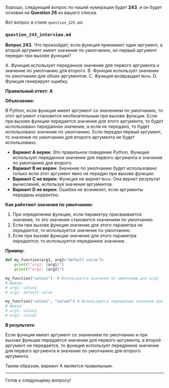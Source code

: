 Хорошо, следующий вопрос по нашей нумерации будет **243**, и он будет основан на **Question 26** из вашего списка.

Вот вопрос в стиле `question_225.md`:

### `question_243_interview.md`

**Вопрос 243.** Что произойдет, если функция принимает один аргумент, а второй аргумент имеет значение по умолчанию, но первый аргумент передан при вызове функции?

A. Функция использует переданное значение для первого аргумента и значение по умолчанию для второго.
B. Функция использует значение по умолчанию для обоих аргументов.
C. Функция возвращает `None`.
D. Функция генерирует ошибку.

**Правильный ответ: A**

**Объяснение:**

В Python, если функция имеет аргумент со значением по умолчанию, то этот аргумент становится необязательным при вызове функции. Если при вызове функции передается значение для этого аргумента, то будет использовано переданное значение, а если не передано, то будет использовано значение по умолчанию. Если передан первый аргумент, то значение по умолчанию для второго аргумента не будет использовано.

*   **Вариант A верен:** Это правильное поведение Python. Функция использует переданное значение для первого аргумента и значение по умолчанию для второго.
*   **Вариант B не верен:**  Значение по умолчанию будет использовано только если этот аргумент явно не передан при вызове функции.
*   **Вариант C не верен:** Функция не вернет `None`. Она вернет результат вычислений, используя значения аргументов.
*   **Вариант D не верен:**  Ошибки не возникнет, если аргументы переданы корректно.

**Как работают значения по умолчанию:**

1.  При определении функции, если параметру присваивается значение, то это значение становится значением по умолчанию.
2.  Если при вызове функции значение для этого параметра *не передается*, то используется значение по умолчанию.
3.  Если при вызове функции значение для этого параметра *передается*, то используется переданное значение.

**Пример:**

```python
def my_function(arg1, arg2="default value"):
    print(f"arg1: {arg1}")
    print(f"arg2: {arg2}")

my_function("value1")  # Используется значение по умолчанию для arg2
# Вывод:
# arg1: value1
# arg2: default value

my_function("value1", "value2") # Используются переданные значения для arg1 и arg2
# Вывод:
# arg1: value1
# arg2: value2
```

**В результате:**

Если функция имеет аргумент со значением по умолчанию и при вызове функции передается значение для первого аргумента, а второй аргумент не передается, то функция использует переданное значение для первого аргумента и значение по умолчанию для второго аргумента.

Таким образом, вариант A является правильным.

---

Готов к следующему вопросу!
